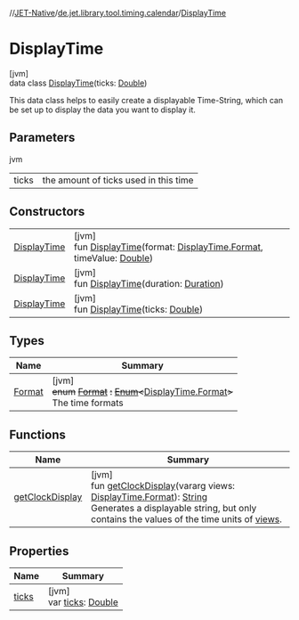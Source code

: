 //[JET-Native](../../../index.md)/[de.jet.library.tool.timing.calendar](../index.md)/[DisplayTime](index.md)

# DisplayTime

[jvm]\
data class [DisplayTime](index.md)(ticks: [Double](https://kotlinlang.org/api/latest/jvm/stdlib/kotlin/-double/index.html))

This data class helps to easily create a displayable Time-String, which can be set up to display the data you want to display it.

## Parameters

jvm

| | |
|---|---|
| ticks | the amount of ticks used in this time |

## Constructors

| | |
|---|---|
| [DisplayTime](-display-time.md) | [jvm]<br>fun [DisplayTime](-display-time.md)(format: [DisplayTime.Format](-format/index.md), timeValue: [Double](https://kotlinlang.org/api/latest/jvm/stdlib/kotlin/-double/index.html)) |
| [DisplayTime](-display-time.md) | [jvm]<br>fun [DisplayTime](-display-time.md)(duration: [Duration](https://kotlinlang.org/api/latest/jvm/stdlib/kotlin.time/-duration/index.html)) |
| [DisplayTime](-display-time.md) | [jvm]<br>fun [DisplayTime](-display-time.md)(ticks: [Double](https://kotlinlang.org/api/latest/jvm/stdlib/kotlin/-double/index.html)) |

## Types

| Name | Summary |
|---|---|
| [Format](-format/index.md) | [jvm]<br>~~enum~~ [~~Format~~](-format/index.md) ~~:~~ [~~Enum~~](https://kotlinlang.org/api/latest/jvm/stdlib/kotlin/-enum/index.html)~~&lt;~~[DisplayTime.Format](-format/index.md)~~&gt;~~ <br>The time formats |

## Functions

| Name | Summary |
|---|---|
| [getClockDisplay](get-clock-display.md) | [jvm]<br>fun [getClockDisplay](get-clock-display.md)(vararg views: [DisplayTime.Format](-format/index.md)): [String](https://kotlinlang.org/api/latest/jvm/stdlib/kotlin/-string/index.html)<br>Generates a displayable string, but only contains the values of the time units of [views](get-clock-display.md). |

## Properties

| Name | Summary |
|---|---|
| [ticks](ticks.md) | [jvm]<br>var [ticks](ticks.md): [Double](https://kotlinlang.org/api/latest/jvm/stdlib/kotlin/-double/index.html) |
